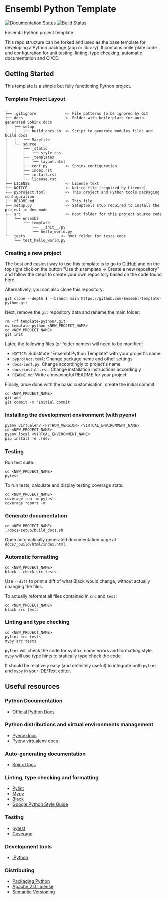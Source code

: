 # Ensembl Python Template

[![Documentation Status](https://readthedocs.org/projects/template-python/badge/?version=latest)](http://template-python.readthedocs.io/en/latest/?badge=latest) [![Build Status](https://travis-ci.com/Ensembl/template-python.svg?branch=main)](https://travis-ci.com/Ensembl/template-python)

Ensembl Python project template.

This repo structure can be forked and used as the base template for developing a Python package (app or library). It contains boilerplate code and configuration for unit testing, linting, type checking, automatic documentation and CI/CD.

## Getting Started

This template is a simple but fully functioning Python project.

### Template Project Layout

```
.
├── .gitignore             <- File patterns to be ignored by Git
├── docs                   <- Folder with boilerplate for auto-generated Sphinx docs
│   ├── setup
│   │   ├── build_docs.sh  <- Script to generate modules files and build docs
│   │   └── Makefile
│   └── source
│       ├── _static
│       │   └── style.css
│       ├── _templates
│       │   └── layout.html
│       ├── conf.py        <- Sphinx configuration
│       ├── index.rst
│       ├── install.rst
│       └── license.rst
├── LICENSE                <- License text
├── NOTICE                 <- Notice file (required by License)
├── pyproject.toml         <- This project and Python tools packaging configuration
├── README.md              <- This file
├── setup.py               <- Setuptools stub required to install the project in dev mode
├── src                    <- Root folder for this project source code
│   └── ensembl
│       └── template
│           ├── __init__.py
│           └── hello_world.py
└── tests                <- Root folder for tests code
    └── test_hello_world.py
```

### Creating a new project

The best and easiest way to use this template is to go to [GitHub](https://github.com/Ensembl/template-python) and on the top right click on the button "Use this template -> Create a new repository" and follow the steps to create your own repository based on the code found here.

Alternatively, you can also clone this repository:
```
git clone --depth 1 --branch main https://github.com/Ensembl/template-python.git
```

Next, remove the `git` repository data and rename the main folder:
```
rm -rf template-python/.git
mv template-python <NEW_PROJECT_NAME>
cd <NEW_PROJECT_NAME>
git init
```

Later, the following files (or folder names) will need to be modified:
- `NOTICE`: Substitute "Ensembl Python Template" with your project's name
- `pyproject.toml`: Change package name and other settings
- `docs/conf.py`: Change accordingly to project's name
- `docs/install.rst`: Change installation instructions accordingly
- `README.md`: Write a meaningful README for your project

Finally, once done with the basic customisation, create the initial commit:
```
cd <NEW_PROJECT_NAME>
git add .
git commit -m 'Initial commit'
```

### Installing the development environment (with pyenv)

```
pyenv virtualenv <PYTHON_VERSION> <VIRTUAL_ENVIRONMENT_NAME>
cd <NEW_PROJECT_NAME>
pyenv local <VIRTUAL_ENVIRONMENT_NAME>
pip install -e .[dev]
```

### Testing

Run test suite:
```
cd <NEW_PROJECT_NAME>
pytest
```

To run tests, calculate and display testing coverage stats:
```
cd <NEW_PROJECT_NAME>
coverage run -m pytest
coverage report -m
```


### Generate documentation
```
cd <NEW_PROJECT_NAME>
./docs/setup/build_docs.sh
```
Open automatically generated documentation page at `docs/_build/html/index.html`


### Automatic formatting
```
cd <NEW_PROJECT_NAME>
black --check src tests
```
Use `--diff` to print a diff of what Black would change, without actually changing the files.

To actually reformat all files contained in `src` and `test`:
```
cd <NEW_PROJECT_NAME>
black src tests
```


### Linting and type checking
```
cd <NEW_PROJECT_NAME>
pylint src tests
mypy src tests
```
`pylint` will check the code for syntax, name errors and formatting style. `mypy` will use type hints to statically type check the code.

It should be relatively easy (and definitely useful) to integrate both `pylint` and `mypy` in your IDE/Text editor.


## Useful resources

### Python Documentation
- [Official Python Docs](https://docs.python.org/3/)

### Python distributions and virtual environments management
- [Pyenv docs](https://github.com/pyenv/pyenv#readme)
- [Pyenv virtualenv docs](https://github.com/pyenv/pyenv-virtualenv#readme)

### Auto-generating documentation
- [Spinx Docs](https://www.sphinx-doc.org/en/master/index.html)

### Linting, type checking and formatting
- [Pylint](https://www.pylint.org/)
- [Mypy](https://mypy.readthedocs.io/en/stable/)
- [Black](https://black.readthedocs.io/en/stable/)
- [Google Python Style Guide](https://google.github.io/styleguide/pyguide.html#38-comments-and-docstrings)

### Testing
- [pytest](https://docs.pytest.org/en/6.2.x/)
- [Coverage](https://coverage.readthedocs.io/)

### Development tools
- [IPython](https://ipython.org/)

### Distributing
- [Packaging Python](https://packaging.python.org/tutorials/packaging-projects/)
- [Apache 2.0 License](https://www.apache.org/licenses/LICENSE-2.0#apply)
- [Semantic Versioning](https://semver.org/)
